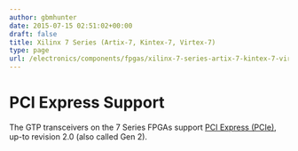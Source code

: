 ```yaml
---
author: gbmhunter
date: 2015-07-15 02:51:02+00:00
draft: false
title: Xilinx 7 Series (Artix-7, Kintex-7, Virtex-7)
type: page
url: /electronics/components/fpgas/xilinx-7-series-artix-7-kintex-7-virtex-7-zynq-7000
---
```


# PCI Express Support

The GTP transceivers on the 7 Series FPGAs support [PCI Express (PCIe)](/electronics/communication-protocols/pci-express-pcie), up-to revision 2.0 (also called Gen 2).
